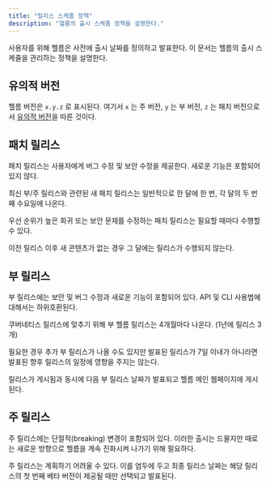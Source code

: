 ```yaml
---
title: "릴리스 스케줄 정책"
description: "헬름의 출시 스케줄 정책을 설명한다."
---
```


사용자를 위해 헬름은 사전에 출시 날짜를 정의하고 발표한다.
이 문서는 헬름의 출시 스케줄을 관리하는 정책을 설명한다.

## 유의적 버전

헬름 버전은 `x.y.z` 로 표시된다. 여기서 `x` 는 주 버전, `y` 는
부 버전, `z` 는 패치 버전으로서 [유의적 버전](https://semver.org/spec/v2.0.0.html)을 
따른 것이다.

## 패치 릴리스

패치 릴리스는 사용자에게 버그 수정 및 보안 수정을 제공한다. 새로운 기능은 포함되어 
있지 않다.

최신 부/주 릴리스와 관련된 새 패치 릴리스는 일반적으로 한 달에 한 번, 
각 달의 두 번째 수요일에 나온다.

우선 순위가 높은 회귀 또는 보안 문제를 수정하는 패치 릴리스는 필요할 때마다 수행할 
수 있다.

이전 릴리스 이후 새 콘텐츠가 없는 경우 그 달에는 릴리스가 수행되지
않는다.

## 부 릴리스

부 릴리스에는 보안 및 버그 수정과 새로운 기능이 포함되어 있다.
API 및 CLI 사용법에 대해서는 하위호환된다.

쿠버네티스 릴리스에 맞추기 위해 부 헬름 릴리스는 4개월마다 나온다.
(1년에 릴리스 3개)

필요한 경우 추가 부 릴리스가 나올 수도 있지만 발표된 릴리스가
7일 이내가 아니라면 발표된 향후 릴리스의 일정에 영향을 주지는
않는다.

릴리스가 게시됨과 동시에 다음 부 릴리스 날짜가 발표되고 헬름 메인 웹페이지에 
게시된다.

## 주 릴리스

주 릴리스에는 단절적(breaking) 변경이 포함되어 있다. 이러한 출시는 드물지만
때로는 새로운 방향으로 헬름을 계속 진화시켜 나가기 위해
필요하다.

주 릴리스는 계획하기 어려울 수 있다. 이를 염두에 두고 최종 릴리스
날짜는 해당 릴리스의 첫 번째 베타 버전이 제공될 때만
선택되고 발표된다.
